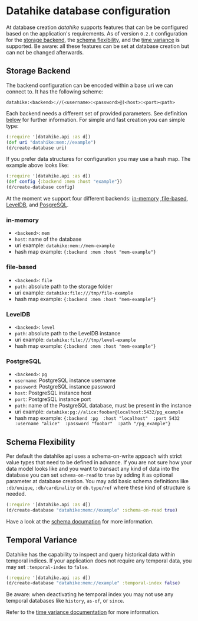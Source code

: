 # Datahike database configuration

At database creation *datahike* supports features that can be be
configured based on the application's requirements. As of version `0.2.0`
 configuration for the [storage backend](#storage-backend), the [schema
flexibility](#schema-flexibility), and the 
[time variance](#time-variance) is supported.
Be aware: all these features can be set at database creation 
but can not be changed afterwards.

## Storage Backend
The backend configuration can be encoded within a base uri we can connect to. It has the
following scheme:

`datahike:<backend>://(<username>:<password>@)<host>:<port><path>`

Each backend needs a different set of provided parameters. See definition
[below](#storage-backend) for further information. For simple and fast creation
you can simple type:

```clojure
(:require '[datahike.api :as d])
(def uri "datahike:mem://example")
(d/create-database uri)
```

If you prefer data structures for configuration you may use a hash map. The example
above looks like:

```clojure
(:require '[datahike.api :as d])
(def config {:backend :mem :host "example"})
(d/create-database config)
```

At the moment we support four different backends: [in-memory](#in-memory) ,[file-based](#file-based),
[LevelDB](#leveldb), and [PosgreSQL](#postgresl). 

### in-memory
- `<backend>`: `mem`
- `host`: name of the database
- uri example: `datahike:mem://mem-example`
- hash map example: `{:backend :mem :host "mem-example"}`

### file-based
- `<backend>`: `file`
- `path`: absolute path to the storage folder
- uri example: `datahike:file:///tmp/file-example`
- hash map example: `{:backend :mem :host "mem-example"}`

### LevelDB
- `<backend>`: `level`
- `path`: absolute path to the LevelDB instance
- uri example: `datahike:file:///tmp/level-example`
- hash map example: `{:backend :mem :host "mem-example"}`

### PostgreSQL
- `<backend>`: `pg`
- `username`: PostgreSQL instance username
- `password`: PostgreSQL instance password
- `host`: PostgreSQL instance host
- `port`: PostgreSQL instance port
- `path`: name of the PostgreSQL database, must be present in the instance
- uri example: `datahike:pg://alice:foobar@localhost:5432/pg_example`
- hash map example: `{:backend :pg 
                      :host "localhost" 
                      :port 5432 
                      :username "alice" 
                      :password "foobar" 
                      :path "/pg_example"}`

## Schema Flexibility
Per default the datahike api uses a schema-on-write appoach with strict value
types that need to be defined in advance. If you are not sure how your data
model looks like and you want to transact any kind of data into the database you
can set `schema-on-read` to `true` by adding it as optional parameter at
database creation. You may add basic schema definitions like `:db/unique`,
`:db/cardinality` or `db.type/ref` where these kind of structure is needed.

```clojure
(:require '[datahike.api :as d])
(d/create-database "datahike:mem://example" :schema-on-read true)
```

Have a look at the [schema documation](./schema.md) for more information.

## Temporal Variance
Datahike has the capability to inspect and query historical data within temporal
indices. If your application does not require any temporal data, you may 
set `:temporal-index` to `false`. 

```clojure
(:require '[datahike.api :as d])
(d/create-database "datahike:mem://example" :temporal-index false)
```

Be aware: when deactivating he temporal index you may not use any temporal databases like `history`, `as-of`, or
`since`.

Refer to the [time variance documentation](./time_variance.md) for more information.
